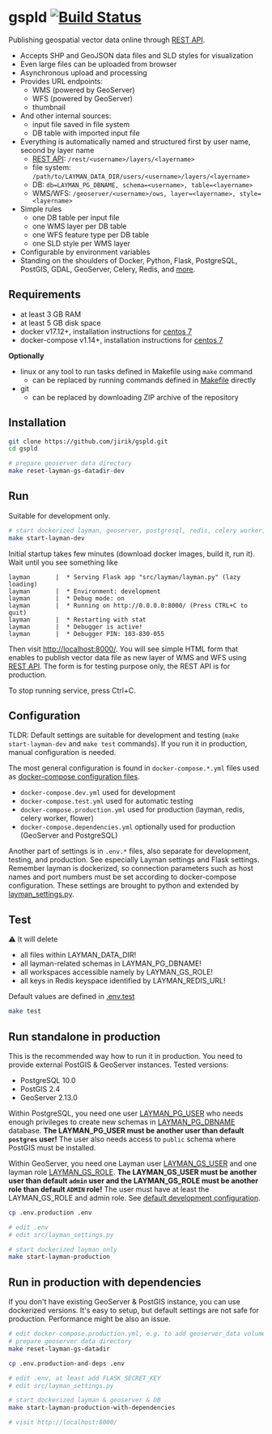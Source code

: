 # gspld [![Build Status](https://travis-ci.org/jirik/gspld.svg?branch=master)](https://travis-ci.org/jirik/gspld)
Publishing geospatial vector data online through [REST API](doc/rest.md).
- Accepts SHP and GeoJSON data files and SLD styles for visualization
- Even large files can be uploaded from browser
- Asynchronous upload and processing
- Provides URL endpoints:
  - WMS (powered by GeoServer)
  - WFS (powered by GeoServer)
  - thumbnail
- And other internal sources:
  - input file saved in file system
  - DB table with imported input file
- Everything is automatically named and structured first by user name, second by layer name
  - [REST API](doc/rest.md): `/rest/<username>/layers/<layername>` 
  - file system: `/path/to/LAYMAN_DATA_DIR/users/<username>/layers/<layername>` 
  - DB: `db=LAYMAN_PG_DBNAME, schema=<username>, table=<layername>` 
  - WMS/WFS: `/geoserver/<username>/ows, layer=<layername>, style=<layername>` 
- Simple rules
  - one DB table per input file
  - one WMS layer per DB table
  - one WFS feature type per DB table
  - one SLD style per WMS layer
- Configurable by environment variables
- Standing on the shoulders of Docker, Python, Flask, PostgreSQL, PostGIS, GDAL, GeoServer, Celery, Redis, and [more](doc/dependencies.md).

## Requirements
- at least 3 GB RAM
- at least 5 GB disk space
- docker v17.12+, installation instructions for [centos 7](https://docs.docker.com/install/linux/docker-ce/centos/)
- docker-compose v1.14+, installation instructions for [centos 7](https://www.digitalocean.com/community/tutorials/how-to-install-and-use-docker-compose-on-centos-7)

**Optionally**
- linux or any tool to run tasks defined in Makefile using `make` command
   - can be replaced by running commands defined in [Makefile](Makefile) directly
- git
   - can be replaced by downloading ZIP archive of the repository

## Installation
```bash
git clone https://github.com/jirik/gspld.git
cd gspld

# prepare geoserver data directory
make reset-layman-gs-datadir-dev
```

## Run
Suitable for development only.
```bash
# start dockerized layman, geoserver, postgresql, redis, celery worker, and flower 
make start-layman-dev
```
Initial startup takes few minutes (download docker images, build it, run it). Wait until you see something like
```
layman       |  * Serving Flask app "src/layman/layman.py" (lazy loading)
layman       |  * Environment: development
layman       |  * Debug mode: on
layman       |  * Running on http://0.0.0.0:8000/ (Press CTRL+C to quit)
layman       |  * Restarting with stat
layman       |  * Debugger is active!
layman       |  * Debugger PIN: 103-830-055
```
Then visit [http://localhost:8000/](). You will see simple HTML form that enables to publish vector data file as new layer of WMS and WFS using [REST API](doc/rest.md). The form is for testing purpose only, the REST API is for production.

To stop running service, press Ctrl+C.

## Configuration
TLDR: Default settings are suitable for development and testing (`make start-layman-dev` and `make test` commands). If you run it in production, manual configuration is needed.

The most general configuration is found in `docker-compose.*.yml` files used as [docker-compose configuration files](https://docs.docker.com/compose/compose-file/compose-file-v2/).
- `docker-compose.dev.yml` used for development
- `docker-compose.test.yml` used for automatic testing
- `docker-compose.production.yml` used for production (layman, redis, celery worker, flower)
- `docker-compose.dependencies.yml` optionally used for production (GeoServer and PostgreSQL)

Another part of settings is in `.env.*` files, also separate for development, testing, and production. See especially Layman settings and Flask settings. Remember layman is dockerized, so connection parameters such as host names and port numbers must be set according to docker-compose configuration. These settings are brought to python and extended by [layman_settings.py](src/layman_settings.py).

## Test
:warning: It will delete
- all files within LAYMAN_DATA_DIR!
- all layman-related schemas in LAYMAN_PG_DBNAME!
- all workspaces accessible namely by LAYMAN_GS_ROLE!
- all keys in Redis keyspace identified by LAYMAN_REDIS_URL!

Default values are defined in [.env.test](.env.test)
```bash
make test
```

## Run standalone in production
This is the recommended way how to run it in production. You need to provide external PostGIS & GeoServer instances. Tested versions:
- PostgreSQL 10.0
- PostGIS 2.4
- GeoServer 2.13.0

Within PostgreSQL, you need one user [LAYMAN_PG_USER](.env.production) who needs enough privileges to create new schemas in [LAYMAN_PG_DBNAME](.env.production) database. **The LAYMAN_PG_USER must be another user than default `postgres` user!** The user also needs access to `public` schema where PostGIS must be installed.

Within GeoServer, you need one Layman user [LAYMAN_GS_USER](.env.production) and one layman role [LAYMAN_GS_ROLE](.env.production). **The LAYMAN_GS_USER must be another user than default `admin` user and the LAYMAN_GS_ROLE must be another role than default `ADMIN` role!** The user must have at least the LAYMAN_GS_ROLE and admin role. See [default development configuration](sample/geoserver_data/security/role/default/roles.xml).

```bash
cp .env.production .env

# edit .env
# edit src/layman_settings.py

# start dockerized layman only
make start-layman-production
```

## Run in production with dependencies
If you don't have existing GeoServer & PostGIS instance, you can use dockerized versions. It's easy to setup, but default settings are not safe for production. Performance might be also an issue.
```bash
# edit docker-compose.production.yml, e.g. to add geoserver_data volume
# prepare geoserver data directory
make reset-layman-gs-datadir

cp .env.production-and-deps .env

# edit .env, at least add FLASK_SECRET_KEY
# edit src/layman_settings.py

# start dockerized layman & geoserver & DB
make start-layman-production-with-dependencies

# visit http://localhost:8000/
```

